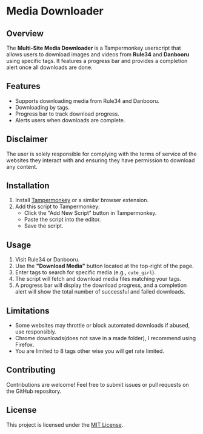 # Media Downloader

## Overview
The **Multi-Site Media Downloader** is a Tampermonkey userscript that allows users to download images and videos from **Rule34** and **Danbooru** using specific tags. It features a progress bar and provides a completion alert once all downloads are done.

## Features
- Supports downloading media from Rule34 and Danbooru.
- Downloading by tags.
- Progress bar to track download progress.
- Alerts users when downloads are complete.

## Disclaimer
The user is solely responsible for complying with the terms of service of the websites they interact with and ensuring they have permission to download any content.

## Installation
1. Install [Tampermonkey](https://www.tampermonkey.net/) or a similar browser extension.
2. Add this script to Tampermonkey:
   - Click the "Add New Script" button in Tampermonkey.
   - Paste the script into the editor.
   - Save the script.

## Usage
1. Visit Rule34 or Danbooru.
2. Use the **"Download Media"** button located at the top-right of the page.
3. Enter tags to search for specific media (e.g., `cute_girl`).
4. The script will fetch and download media files matching your tags.
5. A progress bar will display the download progress, and a completion alert will show the total number of successful and failed downloads.

## Limitations
- Some websites may throttle or block automated downloads if abused, use responsibly.
- Chrome downloads(does not save in a made folder), I recommend using Firefox.
- You are limited to 8 tags other wise you will get rate limited.

## Contributing
Contributions are welcome! Feel free to submit issues or pull requests on the GitHub repository.

## License
This project is licensed under the [MIT License](LICENSE).

